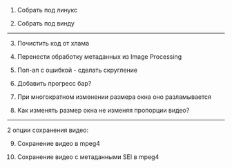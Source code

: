 1. Собрать под линукс

2. Собрать под винду
--------------------

3. Почистить код от хлама

4. Перенести обработку метаданных из Image Processing

5. Поп-ап с ошибкой - сделать скругление

6. Добавить прогресс бар?

7. При многократном изменении размера окна оно разламывается

8. Как изменять размер окна не изменяя пропорции видео?
--------------------
    
2 опции сохранения видео:

9. Сохранение видео в mpeg4

10. Сохранение видео с метаданными SEI в mpeg4



